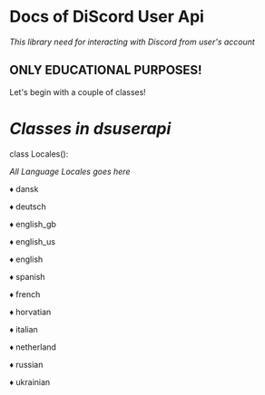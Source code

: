 # Docs of DiScord User Api

*This library need for interacting with Discord from user's account*

## ONLY EDUCATIONAL PURPOSES!

Let's begin with a couple of classes!


# *Classes in dsuserapi*


class Locales():

_All Language Locales goes here_

♦ dansk

♦ deutsch

♦ english_gb

♦ english_us

♦ english

♦ spanish

♦ french

♦ horvatian

♦ italian

♦ netherland

♦ russian

♦ ukrainian
